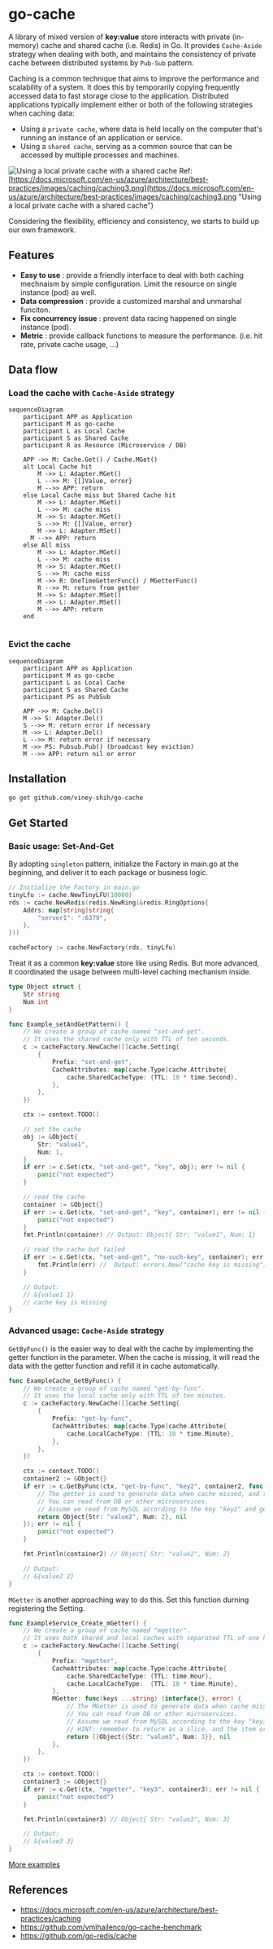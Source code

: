 # go-cache
A library of mixed version of **key:value** store interacts with private (in-memory) cache and shared cache (i.e. Redis) in Go. It provides `Cache-Aside` strategy when dealing with both, and maintains the consistency of private cache between distributed systems by `Pub-Sub` pattern.

Caching is a common technique that aims to improve the performance and scalability of a system. It does this by temporarily copying frequently accessed data to fast storage close to the application. Distributed applications typically implement either or both of the following strategies when caching data:
- Using a `private cache`, where data is held locally on the computer that's running an instance of an application or service.
- Using a `shared cache`, serving as a common source that can be accessed by multiple processes and machines.

![Using a local private cache with a shared cache](./doc/img/caching.png)
Ref: [https://docs.microsoft.com/en-us/azure/architecture/best-practices/images/caching/caching3.png](https://docs.microsoft.com/en-us/azure/architecture/best-practices/images/caching/caching3.png "Using a local private cache with a shared cache")

Considering the flexibility, efficiency and consistency, we starts to build up our own framework.

## Features
- **Easy to use** : provide a friendly interface to deal with both caching mechnaism by simple configuration. Limit the resource on single instance (pod) as well.
- **Data compression** : provide a customized marshal and unmarshal funciton.
- **Fix concurrency issue** : prevent data racing happened on single instance (pod).
- **Metric** : provide callback functions to measure the performance. (i.e. hit rate, private cache usage, ...)

## Data flow
### Load the cache with `Cache-Aside` strategy
```mermaid
sequenceDiagram
    participant APP as Application
    participant M as go-cache
    participant L as Local Cache
    participant S as Shared Cache
    participant R as Resource (Microservice / DB)
    
    APP ->> M: Cache.Get() / Cache.MGet()
    alt Local Cache hit
    	M ->> L: Adapter.MGet()
    	L -->> M: {[]Value, error}
    	M -->> APP: return
    else Local Cache miss but Shared Cache hit
   		M ->> L: Adapter.MGet()
   		L -->> M: cache miss
    	M ->> S: Adapter.MGet()
    	S -->> M: {[]Value, error}
    	M ->> L: Adapter.MSet()
      M -->> APP: return
    else All miss
    	M ->> L: Adapter.MGet()
    	L -->> M: cache miss
    	M ->> S: Adapter.MGet()
    	S -->> M: cache miss
    	M ->> R: OneTimeGetterFunc() / MGetterFunc()
    	R -->> M: return from getter
    	M ->> S: Adapter.MSet()
    	M ->> L: Adapter.MSet()
    	M -->> APP: return
    end
    
```

### Evict the cache
```mermaid
sequenceDiagram
    participant APP as Application
    participant M as go-cache
    participant L as Local Cache
    participant S as Shared Cache
    participant PS as PubSub
    
    APP ->> M: Cache.Del()
    M ->> S: Adapter.Del()
    S -->> M: return error if necessary
    M ->> L: Adapter.Del()
    L -->> M: return error if necessary
    M ->> PS: Pubsub.Pub() (broadcast key eviction)
    M -->> APP: return nil or error
```

## Installation
```sh
go get github.com/viney-shih/go-cache
```

## Get Started
### Basic usage: Set-And-Get

By adopting `singleton` pattern, initialize the Factory in main.go at the beginning, and deliver it to each package or business logic.

```go
// Initialize the Factory in main.go
tinyLfu := cache.NewTinyLFU(10000)
rds := cache.NewRedis(redis.NewRing(&redis.RingOptions{
    Addrs: map[string]string{
        "server1": ":6379",
    },
}))

cacheFactory := cache.NewFactory(rds, tinyLfu)
```

Treat it as a common **key:value** store like using Redis. But more advanced, it coordinated the usage between multi-level caching mechanism inside.

```go
type Object struct {
    Str string
    Num int
}

func Example_setAndGetPattern() {
    // We create a group of cache named "set-and-get".
    // It uses the shared cache only with TTL of ten seconds.
    c := cacheFactory.NewCache([]cache.Setting{
        {
            Prefix: "set-and-get",
            CacheAttributes: map[cache.Type]cache.Attribute{
                cache.SharedCacheType: {TTL: 10 * time.Second},
            },
        },
    })

    ctx := context.TODO()

    // set the cache
    obj := &Object{
        Str: "value1",
        Num: 1,
    }
    if err := c.Set(ctx, "set-and-get", "key", obj); err != nil {
        panic("not expected")
    }

    // read the cache
    container := &Object{}
    if err := c.Get(ctx, "set-and-get", "key", container); err != nil {
        panic("not expected")
    }
    fmt.Println(container) // Output: Object{ Str: "value1", Num: 1}

    // read the cache but failed
    if err := c.Get(ctx, "set-and-get", "no-such-key", container); err != nil {
        fmt.Println(err) //  Output: errors.New("cache key is missing")
    }

    // Output:
    // &{value1 1}
    // cache key is missing
}

```

### Advanced usage: `Cache-Aside` strategy

`GetByFunc()` is the easier way to deal with the cache by implementing the getter function in the parameter. When the cache is missing, it will read the data with the getter function and refill it in cache automatically.

```go
func ExampleCache_GetByFunc() {
    // We create a group of cache named "get-by-func".
    // It uses the local cache only with TTL of ten minutes.
    c := cacheFactory.NewCache([]cache.Setting{
        {
            Prefix: "get-by-func",
            CacheAttributes: map[cache.Type]cache.Attribute{
                cache.LocalCacheType: {TTL: 10 * time.Minute},
            },
        },
    })

    ctx := context.TODO()
    container2 := &Object{}
    if err := c.GetByFunc(ctx, "get-by-func", "key2", container2, func() (interface{}, error) {
        // The getter is used to generate data when cache missed, and refill it to the cache automatically..
        // You can read from DB or other microservices.
        // Assume we read from MySQL according to the key "key2" and get the value of Object{Str: "value2", Num: 2}
        return Object{Str: "value2", Num: 2}, nil
    }); err != nil {
        panic("not expected")
    }

    fmt.Println(container2) // Object{ Str: "value2", Num: 2}

    // Output:
    // &{value2 2}
}
```

`MGetter` is another approaching way to do this. Set this function durning registering the Setting.

```go
func ExampleService_Create_mGetter() {
    // We create a group of cache named "mgetter".
    // It uses both shared and local caches with separated TTL of one hour and ten minutes.
    c := cacheFactory.NewCache([]cache.Setting{
        {
            Prefix: "mgetter",
            CacheAttributes: map[cache.Type]cache.Attribute{
                cache.SharedCacheType: {TTL: time.Hour},
                cache.LocalCacheType:  {TTL: 10 * time.Minute},
            },
            MGetter: func(keys ...string) (interface{}, error) {
                // The MGetter is used to generate data when cache missed, and refill it to the cache automatically..
                // You can read from DB or other microservices.
                // Assume we read from MySQL according to the key "key3" and get the value of Object{Str: "value3", Num: 3}
                // HINT: remember to return as a slice, and the item order needs to consist with the keys in the parameters.
                return []Object{{Str: "value3", Num: 3}}, nil
            },
        },
    })

    ctx := context.TODO()
    container3 := &Object{}
    if err := c.Get(ctx, "mgetter", "key3", container3); err != nil {
        panic("not expected")
    }

    fmt.Println(container3) // Object{ Str: "value3", Num: 3}

    // Output:
    // &{value3 3}
}
```

[More examples](./example_advanced_test.go)

## References
- https://docs.microsoft.com/en-us/azure/architecture/best-practices/caching
- https://github.com/vmihailenco/go-cache-benchmark
- https://github.com/go-redis/cache
